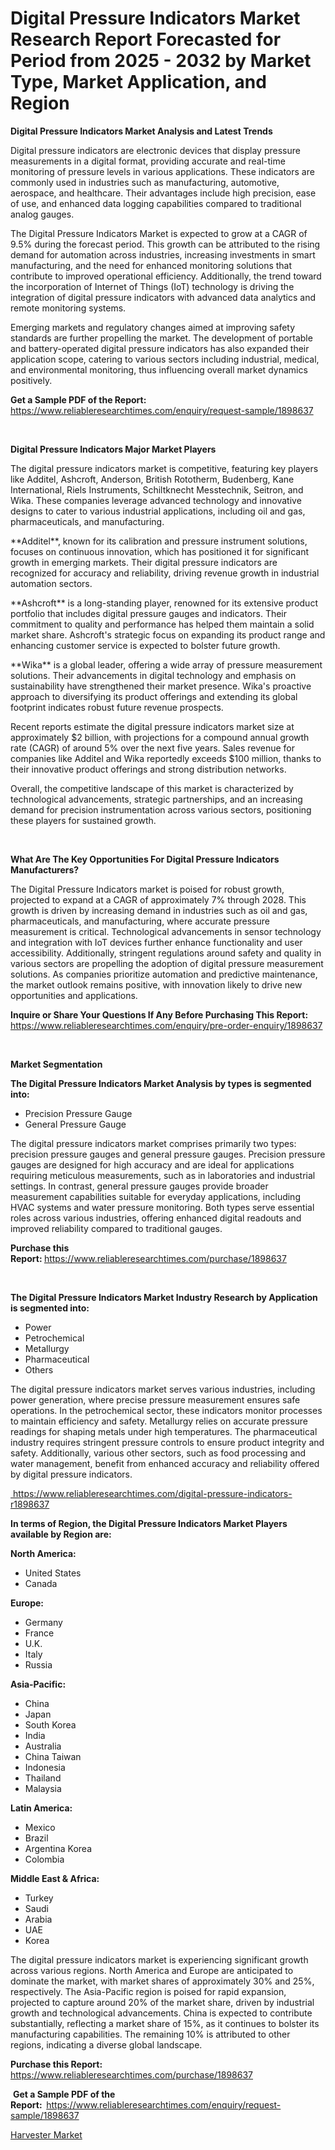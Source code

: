 <p><h1>Digital Pressure Indicators Market Research Report Forecasted for Period from 2025 -  2032 by Market Type, Market Application, and Region</h1></p><p><strong>Digital Pressure Indicators Market Analysis and Latest Trends</strong></p>
<p><p>Digital pressure indicators are electronic devices that display pressure measurements in a digital format, providing accurate and real-time monitoring of pressure levels in various applications. These indicators are commonly used in industries such as manufacturing, automotive, aerospace, and healthcare. Their advantages include high precision, ease of use, and enhanced data logging capabilities compared to traditional analog gauges.</p><p>The Digital Pressure Indicators Market is expected to grow at a CAGR of 9.5% during the forecast period. This growth can be attributed to the rising demand for automation across industries, increasing investments in smart manufacturing, and the need for enhanced monitoring solutions that contribute to improved operational efficiency. Additionally, the trend toward the incorporation of Internet of Things (IoT) technology is driving the integration of digital pressure indicators with advanced data analytics and remote monitoring systems.</p><p>Emerging markets and regulatory changes aimed at improving safety standards are further propelling the market. The development of portable and battery-operated digital pressure indicators has also expanded their application scope, catering to various sectors including industrial, medical, and environmental monitoring, thus influencing overall market dynamics positively.</p></p>
<p><strong>Get a Sample PDF of the Report:&nbsp;</strong> <a href="https://www.reliableresearchtimes.com/enquiry/request-sample/1898637?utm_campaign=2464&utm_medium=2&utm_source=Github&utm_content=ia&utm_term=08042025&utm_id=digital-pressure-indicators">https://www.reliableresearchtimes.com/enquiry/request-sample/1898637</a></p>
<p>&nbsp;</p>
<p><strong>Digital Pressure Indicators Major Market Players</strong></p>
<p><p>The digital pressure indicators market is competitive, featuring key players like Additel, Ashcroft, Anderson, British Rototherm, Budenberg, Kane International, Riels Instruments, Schiltknecht Messtechnik, Seitron, and Wika. These companies leverage advanced technology and innovative designs to cater to various industrial applications, including oil and gas, pharmaceuticals, and manufacturing.</p><p>**Additel**, known for its calibration and pressure instrument solutions, focuses on continuous innovation, which has positioned it for significant growth in emerging markets. Their digital pressure indicators are recognized for accuracy and reliability, driving revenue growth in industrial automation sectors.</p><p>**Ashcroft** is a long-standing player, renowned for its extensive product portfolio that includes digital pressure gauges and indicators. Their commitment to quality and performance has helped them maintain a solid market share. Ashcroft's strategic focus on expanding its product range and enhancing customer service is expected to bolster future growth.</p><p>**Wika** is a global leader, offering a wide array of pressure measurement solutions. Their advancements in digital technology and emphasis on sustainability have strengthened their market presence. Wika's proactive approach to diversifying its product offerings and extending its global footprint indicates robust future revenue prospects.</p><p>Recent reports estimate the digital pressure indicators market size at approximately $2 billion, with projections for a compound annual growth rate (CAGR) of around 5% over the next five years. Sales revenue for companies like Additel and Wika reportedly exceeds $100 million, thanks to their innovative product offerings and strong distribution networks. </p><p>Overall, the competitive landscape of this market is characterized by technological advancements, strategic partnerships, and an increasing demand for precision instrumentation across various sectors, positioning these players for sustained growth.</p></p>
<p>&nbsp;</p>
<p><strong>What Are The Key Opportunities For Digital Pressure Indicators Manufacturers?</strong></p>
<p><p>The Digital Pressure Indicators market is poised for robust growth, projected to expand at a CAGR of approximately 7% through 2028. This growth is driven by increasing demand in industries such as oil and gas, pharmaceuticals, and manufacturing, where accurate pressure measurement is critical. Technological advancements in sensor technology and integration with IoT devices further enhance functionality and user accessibility. Additionally, stringent regulations around safety and quality in various sectors are propelling the adoption of digital pressure measurement solutions. As companies prioritize automation and predictive maintenance, the market outlook remains positive, with innovation likely to drive new opportunities and applications.</p></p>
<p><strong>Inquire or Share Your Questions If Any Before Purchasing This Report:</strong> <a href="https://www.reliableresearchtimes.com/enquiry/pre-order-enquiry/1898637?utm_campaign=2464&utm_medium=2&utm_source=Github&utm_content=ia&utm_term=08042025&utm_id=digital-pressure-indicators">https://www.reliableresearchtimes.com/enquiry/pre-order-enquiry/1898637</a></p>
<p>&nbsp;</p>
<p><strong>Market Segmentation</strong></p>
<p><strong>The Digital Pressure Indicators Market Analysis by types is segmented into:</strong></p>
<p><ul><li>Precision Pressure Gauge</li><li>General Pressure Gauge</li></ul></p>
<p><p>The digital pressure indicators market comprises primarily two types: precision pressure gauges and general pressure gauges. Precision pressure gauges are designed for high accuracy and are ideal for applications requiring meticulous measurements, such as in laboratories and industrial settings. In contrast, general pressure gauges provide broader measurement capabilities suitable for everyday applications, including HVAC systems and water pressure monitoring. Both types serve essential roles across various industries, offering enhanced digital readouts and improved reliability compared to traditional gauges.</p></p>
<p><strong>Purchase this Report:&nbsp;</strong><a href="https://www.reliableresearchtimes.com/purchase/1898637?utm_campaign=2464&utm_medium=2&utm_source=Github&utm_content=ia&utm_term=08042025&utm_id=digital-pressure-indicators">https://www.reliableresearchtimes.com/purchase/1898637</a></p>
<p>&nbsp;</p>
<p><strong>The Digital Pressure Indicators Market Industry Research by Application is segmented into:</strong></p>
<p><ul><li>Power</li><li>Petrochemical</li><li>Metallurgy</li><li>Pharmaceutical</li><li>Others</li></ul></p>
<p><p>The digital pressure indicators market serves various industries, including power generation, where precise pressure measurement ensures safe operations. In the petrochemical sector, these indicators monitor processes to maintain efficiency and safety. Metallurgy relies on accurate pressure readings for shaping metals under high temperatures. The pharmaceutical industry requires stringent pressure controls to ensure product integrity and safety. Additionally, various other sectors, such as food processing and water management, benefit from enhanced accuracy and reliability offered by digital pressure indicators.</p></p>
<p><a href="https://www.reliableresearchtimes.com/digital-pressure-indicators-r1898637?utm_campaign=2464&utm_medium=2&utm_source=Github&utm_content=ia&utm_term=08042025&utm_id=digital-pressure-indicators">&nbsp;https://www.reliableresearchtimes.com/digital-pressure-indicators-r1898637</a></p>
<p><strong>In terms of Region, the Digital Pressure Indicators Market Players available by Region are:</strong></p>
<p>
    <p> <strong> North America: </strong>
        <ul>
            <li>United States</li>
            <li>Canada</li>
        </ul>
        </p> 
    <p> <strong> Europe: </strong>
        <ul>
            <li>Germany</li>
            <li>France</li>
            <li>U.K.</li>
            <li>Italy</li>
            <li>Russia</li>
        </ul>
        </p> 
    <p> <strong> Asia-Pacific: </strong>
        <ul>
            <li>China</li>
            <li>Japan</li>
            <li>South Korea</li>
            <li>India</li>
            <li>Australia</li>
            <li>China Taiwan</li>
            <li>Indonesia</li>
            <li>Thailand</li>
            <li>Malaysia</li>
        </ul>
        </p> 
    <p> <strong> Latin America: </strong>
        <ul>
            <li>Mexico</li>
            <li>Brazil</li>
            <li>Argentina Korea</li>
            <li>Colombia</li>
        </ul>
        </p> 
    <p> <strong> Middle East & Africa: </strong>
        <ul>
            <li>Turkey</li>
            <li>Saudi</li>
            <li>Arabia</li>
            <li>UAE</li>
            <li>Korea</li>
        </ul>
    </p>
    </p>
<p><p>The digital pressure indicators market is experiencing significant growth across various regions. North America and Europe are anticipated to dominate the market, with market shares of approximately 30% and 25%, respectively. The Asia-Pacific region is poised for rapid expansion, projected to capture around 20% of the market share, driven by industrial growth and technological advancements. China is expected to contribute substantially, reflecting a market share of 15%, as it continues to bolster its manufacturing capabilities. The remaining 10% is attributed to other regions, indicating a diverse global landscape.</p></p>
<p><strong>Purchase this Report: </strong><a href="https://www.reliableresearchtimes.com/purchase/1898637?utm_campaign=2464&utm_medium=2&utm_source=Github&utm_content=ia&utm_term=08042025&utm_id=digital-pressure-indicators">https://www.reliableresearchtimes.com/purchase/1898637</a></p>
<p>&nbsp;<strong>Get a Sample PDF of the Report:&nbsp;&nbsp;</strong><a href="https://www.reliableresearchtimes.com/enquiry/request-sample/1898637?utm_campaign=2464&utm_medium=2&utm_source=Github&utm_content=ia&utm_term=08042025&utm_id=digital-pressure-indicators">https://www.reliableresearchtimes.com/enquiry/request-sample/1898637</a></p>
<p><strong></strong></p>
<p><p><a href="https://github.com/chungwimbu4/Market-Research-Report-List-1/blob/main/harvester-market.md?utm_campaign=2464&utm_medium=2&utm_source=Github&utm_content=ia&utm_term=08042025&utm_id=digital-pressure-indicators">Harvester Market</a></p></p>